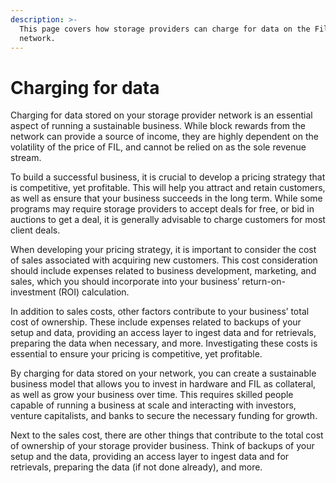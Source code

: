```yaml
---
description: >-
  This page covers how storage providers can charge for data on the Filecoin
  network.
---
```


# Charging for data

Charging for data stored on your storage provider network is an essential aspect of running a sustainable business. While block rewards from the network can provide a source of income, they are highly dependent on the volatility of the price of FIL, and cannot be relied on as the sole revenue stream.

To build a successful business, it is crucial to develop a pricing strategy that is competitive, yet profitable. This will help you attract and retain customers, as well as ensure that your business succeeds in the long term. While some programs may require storage providers to accept deals for free, or bid in auctions to get a deal, it is generally advisable to charge customers for most client deals.

When developing your pricing strategy, it is important to consider the cost of sales associated with acquiring new customers. This cost consideration should include expenses related to business development, marketing, and sales, which you should incorporate into your business’ return-on-investment (ROI) calculation.

In addition to sales costs, other factors contribute to your business’ total cost of ownership. These include expenses related to backups of your setup and data, providing an access layer to ingest data and for retrievals, preparing the data when necessary, and more. Investigating these costs is essential to ensure your pricing is competitive, yet profitable.

By charging for data stored on your network, you can create a sustainable business model that allows you to invest in hardware and FIL as collateral, as well as grow your business over time. This requires skilled people capable of running a business at scale and interacting with investors, venture capitalists, and banks to secure the necessary funding for growth.

Next to the sales cost, there are other things that contribute to the total cost of ownership of your storage provider business. Think of backups of your setup and the data, providing an access layer to ingest data and for retrievals, preparing the data (if not done already), and more.
